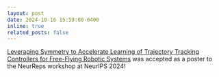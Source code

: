 ```yaml
---
layout: post
date: 2024-10-16 15:59:00-0400
inline: true
related_posts: false
---
```


[Leveraging Symmetry to Accelerate Learning of Trajectory Tracking Controllers for Free-Flying Robotic Systems](https://pratikkunapuli.github.io/EQTrackingControl/) was accepted as a poster to the NeurReps workshop at NeurIPS 2024!
